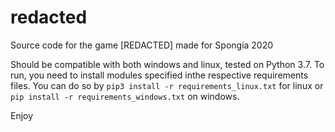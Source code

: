# redacted
Source code for the game [REDACTED] made for Spongia 2020

Should be compatible with both windows and linux, tested on Python 3.7. To run, you need to install modules specified inthe respective requirements files. 
You can do so by `pip3 install -r requirements_linux.txt` for linux or `pip install -r requirements_windows.txt` on windows.

Enjoy
